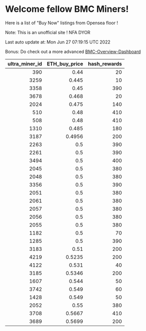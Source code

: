 # Welcome fellow BMC Miners!
Here is a list of "Buy Now" listings from Opensea floor !

Note: This is an unofficial site ! NFA DYOR

Last auto update at: Mon Jun 27 07:19:15 UTC 2022

Bonus: Do check out a more advanced [BMC-Overview-Dashboard](https://dune.com/defifunk/BMC-Overview-Dashboard)


|   ultra_miner_id |   ETH_buy_price |   hash_rewards |
|-----------------:|----------------:|---------------:|
|              390 |          0.44   |             20 |
|             3259 |          0.445  |             10 |
|             3358 |          0.45   |            390 |
|             3678 |          0.468  |             20 |
|             2024 |          0.475  |            140 |
|              510 |          0.48   |            410 |
|              508 |          0.48   |            410 |
|             1310 |          0.485  |            180 |
|             3187 |          0.4956 |            200 |
|             2263 |          0.5    |            390 |
|             2261 |          0.5    |            390 |
|             3494 |          0.5    |            400 |
|             2045 |          0.5    |            380 |
|             2048 |          0.5    |            380 |
|             3356 |          0.5    |            390 |
|             2051 |          0.5    |            380 |
|             2061 |          0.5    |            380 |
|             2057 |          0.5    |            380 |
|             2056 |          0.5    |            380 |
|             2055 |          0.5    |            380 |
|             1182 |          0.5    |             70 |
|             1285 |          0.5    |            390 |
|             3183 |          0.51   |            200 |
|             4219 |          0.5235 |            200 |
|             4122 |          0.531  |             40 |
|             3185 |          0.5346 |            200 |
|             1607 |          0.544  |             50 |
|             3742 |          0.549  |             60 |
|             1428 |          0.549  |             50 |
|             2052 |          0.55   |            380 |
|             3708 |          0.5667 |            410 |
|             3689 |          0.5699 |            200 |